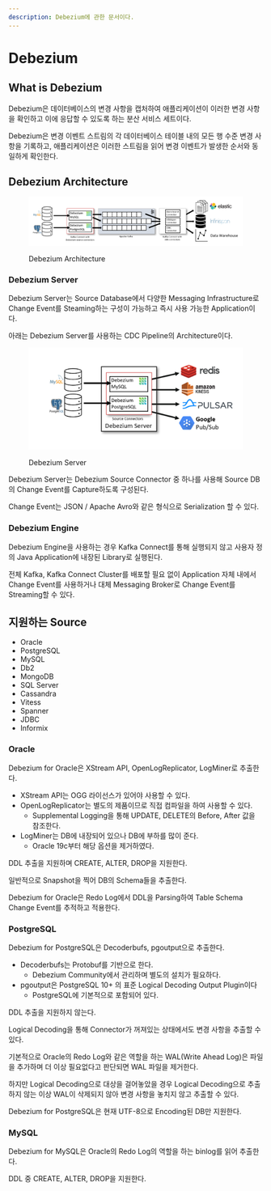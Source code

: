 ```yaml
---
description: Debezium에 관한 문서이다.
---
```


# Debezium

## What is Debezium

Debezium은 데이터베이스의 변경 사항을 캡처하여 애플리케이션이 이러한 변경 사항을 확인하고 이에 응답할 수 있도록 하는 분산 서비스 세트이다.

Debezium은 변경 이벤트 스트림의 각 데이터베이스 테이블 내의 모든 행 수준 변경 사항을 기록하고, 애플리케이션은 이러한 스트림을 읽어 변경 이벤트가 발생한 순서와 동일하게 확인한다.

## Debezium Architecture&#x20;

<figure><img src="../../.gitbook/assets/image (139).png" alt=""><figcaption><p>Debezium Architecture</p></figcaption></figure>

### Debezium Server

Debezium Server는 Source Database에서 다양한 Messaging Infrastructure로 Change Event를 Steaming하는 구성이 가능하고 즉시 사용 가능한 Application이다.

아래는 Debezium Server를 사용하는 CDC Pipeline의 Architecture이다.

<figure><img src="../../.gitbook/assets/image (138).png" alt=""><figcaption><p>Debezium Server</p></figcaption></figure>

Debezium Server는 Debezium Source Connector 중 하나를 사용해 Source DB의 Change Event를 Capture하도록 구성된다.

Change Event는 JSON / Apache Avro와 같은 형식으로 Serialization 할 수 있다.

### Debezium Engine

Debezium Engine을 사용하는 경우 Kafka Connect를 통해 실행되지 않고 사용자 정의 Java Application에 내장된 Library로 실행된다.

전체 Kafka, Kafka Connect Cluster를 배포할 필요 없이 Application 자체 내에서 Change Event를 사용하거나 대체 Messaging Broker로 Change Event를 Streaming할 수 있다.

## 지원하는 Source

* Oracle
* PostgreSQL
* MySQL
* Db2
* MongoDB
* SQL Server
* Cassandra
* Vitess
* Spanner
* JDBC
* Informix

### Oracle

Debezium for Oracle은 XStream API, OpenLogReplicator, LogMiner로 추출한다.

* XStream API는 OGG 라이선스가 있어야 사용할 수 있다.
* OpenLogReplicator는 별도의 제품이므로 직접 컴파일을 하여 사용할 수 있다.
  * Supplemental Logging을 통해 UPDATE, DELETE의 Before, After 값을 참조한다.
* LogMiner는 DB에 내장되어 있으나 DB에 부하를 많이 준다.
  * Oracle 19c부터 해당 옵션을 제거하였다.

DDL 추출을 지원하며 CREATE, ALTER, DROP을 지원한다.

일반적으로 Snapshot을 찍어 DB의 Schema들을 추출한다.

Debezium for Oracle은 Redo Log에서 DDL을 Parsing하여 Table Schema Change Event를 추적하고 적용한다.

### PostgreSQL

Debezium for PostgreSQL은 Decoderbufs, pgoutput으로 추출한다.

* Decoderbufs는 Protobuf를 기반으로 한다.
  * Debezium Community에서 관리하며 별도의 설치가 필요하다.
* pgoutput은 PostgreSQL 10+ 의 표준 Logical Decoding Output Plugin이다
  * PostgreSQL에 기본적으로 포함되어 있다.

DDL 추출을 지원하지 않는다.

Logical Decoding을 통해 Connector가 꺼져있는 상태에서도 변경 사항을 추출할 수 있다.

기본적으로 Oracle의 Redo Log와 같은 역할을 하는 WAL(Write Ahead Log)은 파일을 추가하며 더 이상 필요없다고 판단되면 WAL 파일을 제거한다.

하지만 Logical Decoding으로 대상을 걸어놓았을 경우 Logical Decoding으로 추출하지 않는 이상 WAL이 삭제되지 않아 변경 사항을 놓치지 않고 추출할 수 있다.

Debezium for PostgreSQL은 현재 UTF-8으로 Encoding된 DB만 지원한다.

### MySQL

Debezium for MySQL은 Oracle의 Redo Log의 역할을 하는 binlog를 읽어 추출한다.

DDL 중 CREATE, ALTER, DROP을 지원한다.

&#x20;
